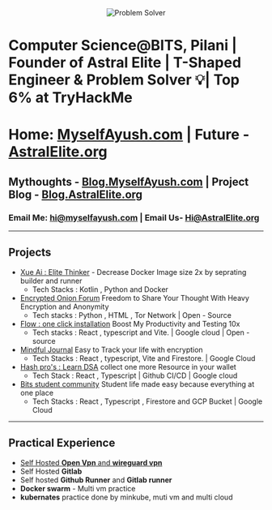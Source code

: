 <div align="center">
  <img src="https://readme-typing-svg.demolab.com?font=Iosevka&weight=700&size=40&pause=0&color=2F81F7&center=true&vCenter=true&width=600&lines=Problem+Solver" alt="Problem Solver" />
</div>

# Computer Science@BITS, Pilani  | Founder of Astral Elite |  T-Shaped Engineer & Problem Solver 💡| Top 6% at TryHackMe

#  Home: [MyselfAyush.com](https://myselfayush.com)  | Future - [AstralElite.org](https://AstralElite.org) </br>
## Mythoughts - [Blog.MyselfAyush.com](https://blogmyselfayush.com) | Project Blog - [Blog.AstralElite.org](https://blog.AstralElite.org)
### Email Me: hi@myselfayush.com                         | Email Us- Hi@AstralElite.org                   
---
## Projects
 - [Xue Ai : Elite Thinker](https://xue.AstralElite.org) - Decrease Docker Image size 2x by seprating builder and runner</br>
     - Tech Stacks : Kotlin , Python and Docker
 - [Encrypted Onion Forum](https://github.com/AstralElite-open-source/Encrypted-onion-forum) Freedom to Share Your Thought With Heavy Encryption and Anonymity </br>
    - Tech stacks : Python , HTML , Tor Network | Open - Source
 - [Flow : one click installation](https://Flow.AstralElite.org) Boost My Productivity and Testing 10x </br>
     - Tech stacks : React , typescript and Vite. |  Google cloud | Open - source
 - [Mindful Journal](https://journal.AstralElite.org) Easy to Track your life with encryption</br>
    - Tech Stacks : React , typescript, Vite and Firestore. | Google Cloud
- [Hash pro's : Learn DSA](https://hashpros.AstralElite.org) collect one more Resource in your wallet </br>
    - Tech Stack : React , Typescript | Github CI/CD | Google cloud
 - [Bits student community](https://bits.AstralElite.org) Student life made easy because everything at one place</br>
     - Tech Stacks : React , Typescript , Firestore and GCP Bucket | Google Cloud
---
## Practical Experience
- [Self Hosted **Open Vpn** and **wireguard vpn**](https://blog.myselfayush.com)
- Self Hosted **Gitlab** 
- Self hosted **Github Runner** and **Gitlab runner**
- **Docker swarm** - Multi vm practice
- **kubernates** practice done by minkube, muti vm  and multi cloud
